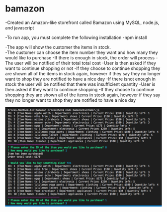 # bamazon

-Created an Amazon-like storefront called Bamazon using MySQL, node.js, and javascript

-To run app, you must complete the following installation
    -npm install
    
-The app will show the customer the items in stock.  
-The customer can choose the item number they want and how many they would like to purchase
-If there is enough in stock, the order will process
    -The user will be notified of their total total cost 
    -User is then asked if they want to continue shopping or not
    -If they choose to continue shopping they are shown all of the items in stock again, however if they say they no longer want to shop they are notified to have a nice day
-If there isnot enough in stock the user will be notified that there was insufficient quantity
    -User is then asked if they want to continue shopping
    -If they choose to continue shopping they are shown all of the items in stock again, however if they say they no longer want to shop they are notified to have a nice day

![screenshot](images/screenshot.png)